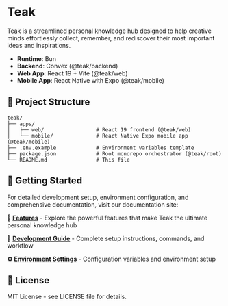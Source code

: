 # Teak

Teak is a streamlined personal knowledge hub designed to help creative minds effortlessly collect, remember, and rediscover their most important ideas and inspirations.

- **Runtime**: Bun
- **Backend**: Convex (@teak/backend)
- **Web App**: React 19 + Vite (@teak/web)
- **Mobile App**: React Native with Expo (@teak/mobile)

## 📁 Project Structure

```
teak/
├── apps/
│   ├── web/                 # React 19 frontend (@teak/web)
│   └── mobile/              # React Native Expo mobile app (@teak/mobile)
├── .env.example             # Environment variables template
├── package.json             # Root monorepo orchestrator (@teak/root)
└── README.md                # This file
```

## 🚀 Getting Started

For detailed development setup, environment configuration, and comprehensive documentation, visit our documentation site:

**🌟 [Features](https://teakvault.com/docs/features)** - Explore the powerful features that make Teak the ultimate personal knowledge hub

**📖 [Development Guide](https://teakvault.com/docs/development)** - Complete setup instructions, commands, and workflow

**⚙️ [Environment Settings](https://teakvault.com/docs/environment-settings)** - Configuration variables and environment setup

## 📄 License

MIT License - see LICENSE file for details.
